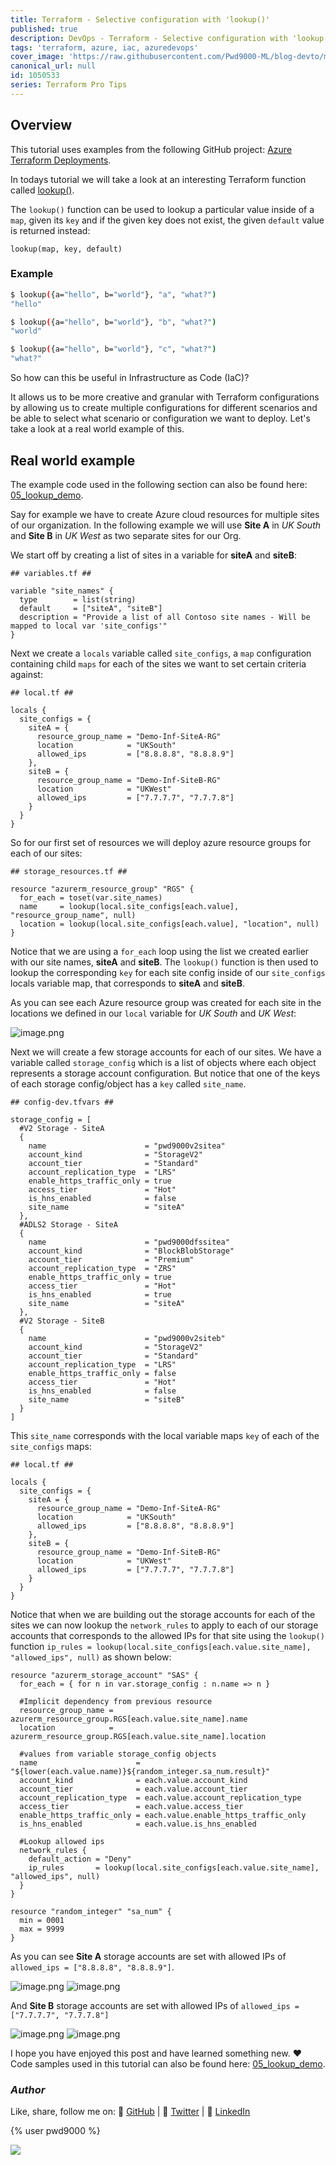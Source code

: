 ```yaml
---
title: Terraform - Selective configuration with 'lookup()'
published: true
description: DevOps - Terraform - Selective configuration with 'lookup()'
tags: 'terraform, azure, iac, azuredevops'
cover_image: 'https://raw.githubusercontent.com/Pwd9000-ML/blog-devto/main/posts/2022-DevOps-Terraform-Lookup-Function/assets/main-tf-tips.png'
canonical_url: null
id: 1050533
series: Terraform Pro Tips
---
```


## Overview

This tutorial uses examples from the following GitHub project: [Azure Terraform Deployments](https://github.com/Pwd9000-ML/Azure-Terraform-Deployments).

In todays tutorial we will take a look at an interesting Terraform function called [lookup()](https://www.terraform.io/language/functions/lookup).

The `lookup()` function can be used to lookup a particular value inside of a `map`, given its `key` and if the given key does not exist, the given `default` value is returned instead:

```hcl
lookup(map, key, default)
```

### Example

```sh
$ lookup({a="hello", b="world"}, "a", "what?")
"hello"

$ lookup({a="hello", b="world"}, "b", "what?")
"world"

$ lookup({a="hello", b="world"}, "c", "what?")
"what?"
```

So how can this be useful in Infrastructure as Code (IaC)?

It allows us to be more creative and granular with Terraform configurations by allowing us to create multiple configurations for different scenarios and be able to select what scenario or configuration we want to deploy. Let's take a look at a real world example of this.

## Real world example

The example code used in the following section can also be found here: [05_lookup_demo](https://github.com/Pwd9000-ML/Azure-Terraform-Deployments/tree/master/05_lookup_demo).

Say for example we have to create Azure cloud resources for multiple sites of our organization. In the following example we will use **Site A** in _UK South_ and **Site B** in _UK West_ as two separate sites for our Org.

We start off by creating a list of sites in a variable for **siteA** and **siteB**:

```hcl
## variables.tf ##

variable "site_names" {
  type        = list(string)
  default     = ["siteA", "siteB"]
  description = "Provide a list of all Contoso site names - Will be mapped to local var 'site_configs'"
}
```

Next we create a `locals` variable called `site_configs`, a `map` configuration containing child `maps` for each of the sites we want to set certain criteria against:

```hcl
## local.tf ##

locals {
  site_configs = {
    siteA = {
      resource_group_name = "Demo-Inf-SiteA-RG"
      location            = "UKSouth"
      allowed_ips         = ["8.8.8.8", "8.8.8.9"]
    },
    siteB = {
      resource_group_name = "Demo-Inf-SiteB-RG"
      location            = "UKWest"
      allowed_ips         = ["7.7.7.7", "7.7.7.8"]
    }
  }
}
```

So for our first set of resources we will deploy azure resource groups for each of our sites:

```hcl
## storage_resources.tf ##

resource "azurerm_resource_group" "RGS" {
  for_each = toset(var.site_names)
  name     = lookup(local.site_configs[each.value], "resource_group_name", null)
  location = lookup(local.site_configs[each.value], "location", null)
}
```

Notice that we are using a `for_each` loop using the list we created earlier with our site names, **siteA** and **siteB**. The `lookup()` function is then used to lookup the corresponding `key` for each site config inside of our `site_configs` locals variable map, that corresponds to **siteA** and **siteB**.

As you can see each Azure resource group was created for each site in the locations we defined in our `local` variable for _UK South_ and _UK West_:

![image.png](https://raw.githubusercontent.com/Pwd9000-ML/blog-devto/main/posts/2022-DevOps-Terraform-Lookup-Function/assets/rgs.png)

Next we will create a few storage accounts for each of our sites. We have a variable called `storage_config` which is a list of objects where each object represents a storage account configuration. But notice that one of the keys of each storage config/object has a `key` called `site_name`.

```hcl
## config-dev.tfvars ##

storage_config = [
  #V2 Storage - SiteA
  {
    name                      = "pwd9000v2sitea"
    account_kind              = "StorageV2"
    account_tier              = "Standard"
    account_replication_type  = "LRS"
    enable_https_traffic_only = true
    access_tier               = "Hot"
    is_hns_enabled            = false
    site_name                 = "siteA"
  },
  #ADLS2 Storage - SiteA
  {
    name                      = "pwd9000dfssitea"
    account_kind              = "BlockBlobStorage"
    account_tier              = "Premium"
    account_replication_type  = "ZRS"
    enable_https_traffic_only = true
    access_tier               = "Hot"
    is_hns_enabled            = true
    site_name                 = "siteA"
  },
  #V2 Storage - SiteB
  {
    name                      = "pwd9000v2siteb"
    account_kind              = "StorageV2"
    account_tier              = "Standard"
    account_replication_type  = "LRS"
    enable_https_traffic_only = false
    access_tier               = "Hot"
    is_hns_enabled            = false
    site_name                 = "siteB"
  }
]
```

This `site_name` corresponds with the local variable maps `key` of each of the `site_configs` maps:

```hcl
## local.tf ##

locals {
  site_configs = {
    siteA = {
      resource_group_name = "Demo-Inf-SiteA-RG"
      location            = "UKSouth"
      allowed_ips         = ["8.8.8.8", "8.8.8.9"]
    },
    siteB = {
      resource_group_name = "Demo-Inf-SiteB-RG"
      location            = "UKWest"
      allowed_ips         = ["7.7.7.7", "7.7.7.8"]
    }
  }
}
```

Notice that when we are building out the storage accounts for each of the sites we can now lookup the `network_rules` to apply to each of our storage accounts that corresponds to the allowed IPs for that site using the `lookup()` function `ip_rules = lookup(local.site_configs[each.value.site_name], "allowed_ips", null)` as shown below:

```hcl
resource "azurerm_storage_account" "SAS" {
  for_each = { for n in var.storage_config : n.name => n }

  #Implicit dependency from previous resource
  resource_group_name = azurerm_resource_group.RGS[each.value.site_name].name
  location            = azurerm_resource_group.RGS[each.value.site_name].location

  #values from variable storage_config objects
  name                      = "${lower(each.value.name)}${random_integer.sa_num.result}"
  account_kind              = each.value.account_kind
  account_tier              = each.value.account_tier
  account_replication_type  = each.value.account_replication_type
  access_tier               = each.value.access_tier
  enable_https_traffic_only = each.value.enable_https_traffic_only
  is_hns_enabled            = each.value.is_hns_enabled

  #Lookup allowed ips
  network_rules {
    default_action = "Deny"
    ip_rules       = lookup(local.site_configs[each.value.site_name], "allowed_ips", null)
  }
}

resource "random_integer" "sa_num" {
  min = 0001
  max = 9999
}
```

As you can see **Site A** storage accounts are set with allowed IPs of `allowed_ips = ["8.8.8.8", "8.8.8.9"]`.  

![image.png](https://raw.githubusercontent.com/Pwd9000-ML/blog-devto/main/posts/2022-DevOps-Terraform-Lookup-Function/assets/sa_sitea.png)
![image.png](https://raw.githubusercontent.com/Pwd9000-ML/blog-devto/main/posts/2022-DevOps-Terraform-Lookup-Function/assets/ip_sitea.png)  

And **Site B** storage accounts are set with allowed IPs of `allowed_ips = ["7.7.7.7", "7.7.7.8"]`  

![image.png](https://raw.githubusercontent.com/Pwd9000-ML/blog-devto/main/posts/2022-DevOps-Terraform-Lookup-Function/assets/sa_siteb.png)
![image.png](https://raw.githubusercontent.com/Pwd9000-ML/blog-devto/main/posts/2022-DevOps-Terraform-Lookup-Function/assets/ip_siteb.png)  

I hope you have enjoyed this post and have learned something new. :heart: Code samples used in this tutorial can also be found here: [05_lookup_demo](https://github.com/Pwd9000-ML/Azure-Terraform-Deployments/tree/master/05_lookup_demo).  

### _Author_

Like, share, follow me on: :octopus: [GitHub](https://github.com/Pwd9000-ML) | :penguin: [Twitter](https://twitter.com/pwd9000) | :space_invader: [LinkedIn](https://www.linkedin.com/in/marcel-l-61b0a96b/)

{% user pwd9000 %}

<a href="https://www.buymeacoffee.com/pwd9000"><img src="https://img.buymeacoffee.com/button-api/?text=Buy me a coffee&emoji=&slug=pwd9000&button_colour=FFDD00&font_colour=000000&font_family=Cookie&outline_colour=000000&coffee_colour=ffffff"></a>
